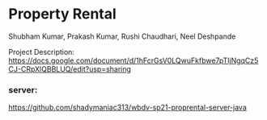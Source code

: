 # Property Rental

Shubham Kumar, Prakash Kumar, Rushi Chaudhari, Neel Deshpande

Project Description:
https://docs.google.com/document/d/1hFcrGsV0LQwuFkfbwe7pTljNgqCz5CJ-CRpXlQBBLUQ/edit?usp=sharing

### server:
https://github.com/shadymaniac313/wbdv-sp21-proprental-server-java
